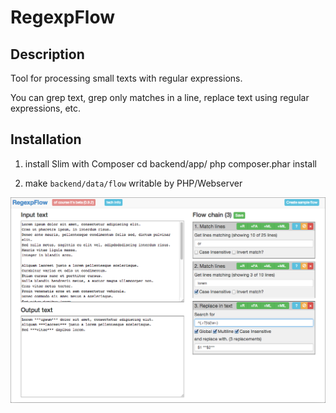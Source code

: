 # RegexpFlow

## Description

Tool for processing small texts with regular expressions.

You can grep text, grep only matches in a line, replace text using regular expressions, etc.


## Installation

1. install Slim with Composer
	cd backend/app/
	php composer.phar install

2. make `backend/data/flow` writable by PHP/Webserver

![Main screen](docs/main_screen.png)